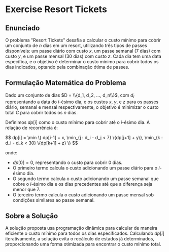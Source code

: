 # Exercise Resort Tickets

## Enunciado

O problema "Resort Tickets" desafia a calcular o custo mínimo para cobrir um conjunto de $n$ dias em um resort, utilizando três tipos de passes disponíveis: um passe diário com custo $x$, um passe semanal (7 dias) com custo $y$, e um passe mensal (30 dias) com custo $z$. Cada dia tem uma data específica, e o objetivo é determinar o custo mínimo para cobrir todos os dias indicados, optando pela combinação ótima de passes.

## Formulação Matemática do Problema

Dado um conjunto de dias $D = \\{d_1, d_2, ..., d_n\\}$, com $d_i$ representando a data do $i$-ésimo dia, e os custos $x$, $y$, e $z$ para os passes diário, semanal e mensal respectivamente, o objetivo é minimizar o custo total $C$ para cobrir todos os $n$ dias.

Definimos $dp[i]$ como o custo mínimo para cobrir até o $i$-ésimo dia. A relação de recorrência é:

$$
dp[i] = \min \\{ dp[i-1] + x, \min_{j : d_i - d_j < 7} \\{dp[j+1] + y\\}, \min_{k : d_i - d_k < 30} \\{dp[k+1] + z\} \\}
$$

onde:
- $dp[0] = 0$, representando o custo para cobrir 0 dias.
- O primeiro termo calcula o custo adicionando um passe diário para o $i$-ésimo dia.
- O segundo termo calcula o custo adicionando um passe semanal que cobre o $i$-ésimo dia e os dias precedentes até que a diferença seja menor que 7.
- O terceiro termo calcula o custo adicionando um passe mensal sob condições similares ao passe semanal.

## Sobre a Solução

A solução proposta usa programação dinâmica para calcular de maneira eficiente o custo mínimo para todos os dias especificados. Calculando $dp[i]$ iterativamente, a solução evita o recálculo de estados já determinados, proporcionando uma forma otimizada para encontrar o custo mínimo total.
